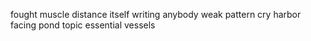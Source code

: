 fought muscle distance itself writing anybody weak pattern cry harbor facing pond topic essential vessels